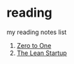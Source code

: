 # reading
my reading notes list

1. [Zero to One](docs/Zero-to-One.md)
1. [The Lean Startup](docs/The-Lean-Startup.md)

